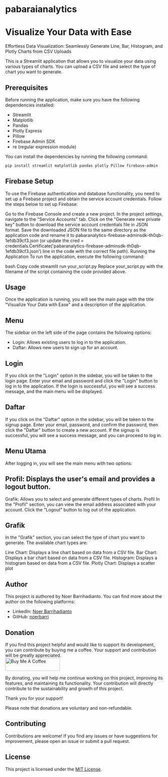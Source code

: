 # pabaraianalytics

# Visualize Your Data with Ease
Effortless Data Visualization: Seamlessly Generate Line, Bar, Histogram, and Plotly Charts from CSV Uploads

This is a Streamlit application that allows you to visualize your data using various types of charts. You can upload a CSV file and select the type of chart you want to generate.

## Prerequisites

Before running the application, make sure you have the following dependencies installed:

- Streamlit
- Matplotlib
- Pandas
- Plotly Express
- Pillow
- Firebase Admin SDK
- re (regular expression module)

You can install the dependencies by running the following command:
```bash
pip install streamlit matplotlib pandas plotly Pillow firebase-admin
```
 
## Firebase Setup
To use the Firebase authentication and database functionality, you need to set up a Firebase project and obtain the service account credentials. Follow the steps below to set up Firebase:

Go to the Firebase Console and create a new project.
In the project settings, navigate to the "Service Accounts" tab.
Click on the "Generate new private key" button to download the service account credentials file in JSON format.
Save the downloaded JSON file to the same directory as the application code and rename it to pabaranalytics-firebase-adminsdk-th0qb-1efdb39cf3.json (or update the cred = credentials.Certificate('pabaranalytics-firebase-adminsdk-th0qb-1efdb39cf3.json') line in the code with the correct file path).
Running the Application
To run the application, execute the following command:

bash
Copy code
streamlit run your_script.py
Replace your_script.py with the filename of the script containing the code provided above.

## Usage
Once the application is running, you will see the main page with the title "Visualize Your Data with Ease" and a description of the application.

## Menu
The sidebar on the left side of the page contains the following options:

- Login: Allows existing users to log in to the application.
- Daftar: Allows new users to sign up for an account.

## Login
If you click on the "Login" option in the sidebar, you will be taken to the login page. Enter your email and password and click the "Login" button to log in to the application. If the login is successful, you will see a success message, and the main menu will be displayed.

## Daftar
If you click on the "Daftar" option in the sidebar, you will be taken to the signup page. Enter your email, password, and confirm the password, then click the "Daftar" button to create a new account. If the signup is successful, you will see a success message, and you can proceed to log in.

## Menu Utama
After logging in, you will see the main menu with two options:

## Profil: Displays the user's email and provides a logout button.
Grafik: Allows you to select and generate different types of charts.
Profil
In the "Profil" section, you can view the email address associated with your account. Click the "Logout" button to log out of the application.

## Grafik
In the "Grafik" section, you can select the type of chart you want to generate. The available chart types are:

Line Chart: Displays a line chart based on data from a CSV file.
Bar Chart: Displays a bar chart based on data from a CSV file.
Histogram: Displays a histogram based on data from a CSV file.
Plotly Chart: Displays a scatter plot

## Author

This project is authored by Noer Barrihadianto. You can find more about the author on the following platforms:

- LinkedIn: [Noer Barrihadianto](https://www.linkedin.com/in/noerbarry/)
- GitHub: [noerbarri](https://github.com/noerbarry)

## Donation
If you find this project helpful and would like to support its development, you can contribute by buying me a coffee. Your support and contribution will be greatly appreciated.
<br>
<a href="https://www.buymeacoffee.com/noerbarry" target="_blank"><img src="https://cdn.buymeacoffee.com/buttons/default-orange.png" alt="Buy Me A Coffee" height="41" width="174"></a>

By donating, you will help me continue working on this project, improving its features, and maintaining its functionality. Your contribution will directly contribute to the sustainability and growth of this project.

Thank you for your support!

Please note that donations are voluntary and non-refundable.


## Contributing

Contributions are welcome! If you find any issues or have suggestions for improvement, please open an issue or submit a pull request.

## License

This project is licensed under the [MIT License](LICENSE).
